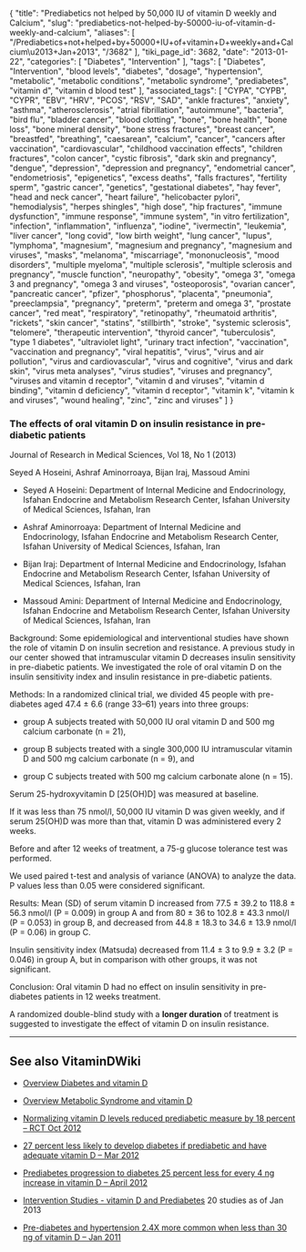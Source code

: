 {
    "title": "Prediabetics not helped by 50,000 IU of vitamin D weekly and Calcium",
    "slug": "prediabetics-not-helped-by-50000-iu-of-vitamin-d-weekly-and-calcium",
    "aliases": [
        "/Prediabetics+not+helped+by+50000+IU+of+vitamin+D+weekly+and+Calcium\u2013+Jan+2013",
        "/3682"
    ],
    "tiki_page_id": 3682,
    "date": "2013-01-22",
    "categories": [
        "Diabetes",
        "Intervention"
    ],
    "tags": [
        "Diabetes",
        "Intervention",
        "blood levels",
        "diabetes",
        "dosage",
        "hypertension",
        "metabolic",
        "metabolic conditions",
        "metabolic syndrome",
        "prediabetes",
        "vitamin d",
        "vitamin d blood test"
    ],
    "associated_tags": [
        "CYPA",
        "CYPB",
        "CYPR",
        "EBV",
        "HRV",
        "PCOS",
        "RSV",
        "SAD",
        "ankle fractures",
        "anxiety",
        "asthma",
        "atherosclerosis",
        "atrial fibrillation",
        "autoimmune",
        "bacteria",
        "bird flu",
        "bladder cancer",
        "blood clotting",
        "bone",
        "bone health",
        "bone loss",
        "bone mineral density",
        "bone stress fractures",
        "breast cancer",
        "breastfed",
        "breathing",
        "caesarean",
        "calcium",
        "cancer",
        "cancers after vaccination",
        "cardiovascular",
        "childhood vaccination effects",
        "children fractures",
        "colon cancer",
        "cystic fibrosis",
        "dark skin and pregnancy",
        "dengue",
        "depression",
        "depression and pregnancy",
        "endometrial cancer",
        "endometriosis",
        "epigenetics",
        "excess deaths",
        "falls fractures",
        "fertility sperm",
        "gastric cancer",
        "genetics",
        "gestational diabetes",
        "hay fever",
        "head and neck cancer",
        "heart failure",
        "helicobacter pylori",
        "hemodialysis",
        "herpes shingles",
        "high dose",
        "hip fractures",
        "immune dysfunction",
        "immune response",
        "immune system",
        "in vitro fertilization",
        "infection",
        "inflammation",
        "influenza",
        "iodine",
        "ivermectin",
        "leukemia",
        "liver cancer",
        "long covid",
        "low birth weight",
        "lung cancer",
        "lupus",
        "lymphoma",
        "magnesium",
        "magnesium and pregnancy",
        "magnesium and viruses",
        "masks",
        "melanoma",
        "miscarriage",
        "mononucleosis",
        "mood disorders",
        "multiple myeloma",
        "multiple sclerosis",
        "multiple sclerosis and pregnancy",
        "muscle function",
        "neuropathy",
        "obesity",
        "omega 3",
        "omega 3 and pregnancy",
        "omega 3 and viruses",
        "osteoporosis",
        "ovarian cancer",
        "pancreatic cancer",
        "pfizer",
        "phosphorus",
        "placenta",
        "pneumonia",
        "preeclampsia",
        "pregnancy",
        "preterm",
        "preterm and omega 3",
        "prostate cancer",
        "red meat",
        "respiratory",
        "retinopathy",
        "rheumatoid arthritis",
        "rickets",
        "skin cancer",
        "statins",
        "stillbirth",
        "stroke",
        "systemic sclerosis",
        "telomere",
        "therapeutic intervention",
        "thyroid cancer",
        "tuberculosis",
        "type 1 diabetes",
        "ultraviolet light",
        "urinary tract infection",
        "vaccination",
        "vaccination and pregnancy",
        "viral hepatitis",
        "virus",
        "virus and air pollution",
        "virus and cardiovascular",
        "virus and cognitive",
        "virus and dark skin",
        "virus meta analyses",
        "virus studies",
        "viruses and pregnancy",
        "viruses and vitamin d receptor",
        "vitamin d and viruses",
        "vitamin d binding",
        "vitamin d deficiency",
        "vitamin d receptor",
        "vitamin k",
        "vitamin k and viruses",
        "wound healing",
        "zinc",
        "zinc and viruses"
    ]
}


### The effects of oral vitamin D on insulin resistance in pre-diabetic patients

Journal of Research in Medical Sciences, Vol 18, No 1 (2013) 

Seyed A Hoseini, Ashraf Aminorroaya, Bijan Iraj, Massoud Amini

* Seyed A Hoseini: Department of Internal Medicine and Endocrinology, Isfahan Endocrine and Metabolism Research Center, Isfahan University of Medical Sciences, Isfahan, Iran

* Ashraf Aminorroaya: Department of Internal Medicine and Endocrinology, Isfahan Endocrine and Metabolism Research Center, Isfahan University of Medical Sciences, Isfahan, Iran

* Bijan Iraj: Department of Internal Medicine and Endocrinology, Isfahan Endocrine and Metabolism Research Center, Isfahan University of Medical Sciences, Isfahan, Iran

* Massoud Amini: Department of Internal Medicine and Endocrinology, Isfahan Endocrine and Metabolism Research Center, Isfahan University of Medical Sciences, Isfahan, Iran

Background: Some epidemiological and interventional studies have shown the role of vitamin D on insulin secretion and resistance. A previous study in our center showed that intramuscular vitamin D decreases insulin sensitivity in pre-diabetic patients. We investigated the role of oral vitamin D on the insulin sensitivity index and insulin resistance in pre-diabetic patients.  

Methods: In a randomized clinical trial, we divided 45 people with pre-diabetes aged 47.4 ± 6.6 (range 33–61) years into three groups: 

* group A subjects treated with 50,000 IU oral vitamin D and 500 mg calcium carbonate (n = 21), 

* group B subjects treated with a single 300,000 IU intramuscular vitamin D and 500 mg calcium carbonate (n = 9), and 

* group C subjects treated with 500 mg calcium carbonate alone (n = 15). 

Serum 25-hydroxyvitamin D <span>[25(OH)D]</span> was measured at baseline. 

If it was less than 75 nmol/l, 50,000 IU vitamin D was given weekly, and if serum 25(OH)D was more than that, vitamin D was administered every 2 weeks. 

Before and after 12 weeks of treatment, a 75-g glucose tolerance test was performed. 

We used paired t-test and analysis of variance (ANOVA) to analyze the data. P values less than 0.05 were considered significant. 

Results: Mean (SD) of serum vitamin D increased from 77.5 ± 39.2 to 118.8 ± 56.3 nmol/l (P = 0.009) in group A and from 80 ± 36 to 102.8 ± 43.3 nmol/l (P = 0.053) in group B, and decreased from 44.8 ± 18.3 to 34.6 ± 13.9 nmol/l (P = 0.06) in group C. 

Insulin sensitivity index (Matsuda) decreased from 11.4 ± 3 to 9.9 ± 3.2 (P = 0.046) in group A, but in comparison with other groups, it was not significant. 

Conclusion: Oral vitamin D had no effect on insulin sensitivity in pre-diabetes patients in 12 weeks treatment.

A randomized double-blind study with a  **longer duration**  of treatment is suggested to investigate the effect of vitamin D on insulin resistance.

---

## See also VitaminDWiki

* [Overview Diabetes and vitamin D](/tags/overview-diabetes-and-vitamin-d.html)

* [Overview Metabolic Syndrome and vitamin D](/tags/overview-metabolic-syndrome-and-vitamin-d.html)

* [Normalizing vitamin D levels reduced prediabetic measure by 18 percent – RCT Oct 2012 ](/posts/normalizing-vitamin-d-levels-reduced-prediabetic-measure-by-18-percent-rct)

* [27 percent less likely to develop diabetes if prediabetic and have adequate vitamin D – Mar 2012](/posts/27-percent-less-likely-to-develop-diabetes-if-prediabetic-and-have-adequate-vitamin-d)

* [Prediabetes progression to diabetes 25 percent less for every 4 ng increase in vitamin D – April 2012](/tags/prediabetes-progression-to-diabetes-25-percent-less-for-every-4-ng-increase-in-vitamin-d-april-2012.html)

* [Intervention Studies - vitamin D and Prediabetes](http://clinicaltrials.gov/ct2/results?term=prediabetes&recr=&rslt=&type=&cond=&intr=%22vitamin+d%22&titles=&outc=&spons=&lead=&id=&state1=&cntry1=&state2=&cntry2=&state3=&cntry3=&locn=&gndr=&rcv_s=&rcv_e=&lup_s=&lup_e=) 20 studies as of Jan 2013

* [Pre-diabetes and hypertension 2.4X more common when less than 30 ng of vitamin D – Jan 2011](/tags/pre-diabetes-and-hypertension-24x-more-common-when-less-than-30-ng-of-vitamin-d-jan-2011.html)